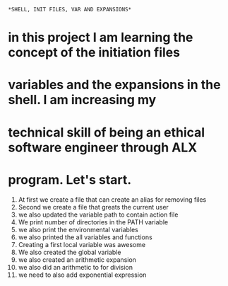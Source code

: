 	*SHELL, INIT FILES, VAR AND EXPANSIONS*
# in this project I am learning the concept of the initiation files
# variables and the expansions in the shell. I am increasing my 
# technical skill of being an ethical software engineer through ALX
# program. Let's start.
1. At first we create a file that can create an alias for removing files
2. Second we create a file that greats the current user
3. we also updated the variable path to contain action file
4. We print number of directories in the PATH variable
5. we also print the environmental variables
6. we also printed the all variables and functions
7. Creating a first local variable was awesome
8. We also created the global variable
9. we also created an arithmetic expansion
10. we also did an arithmetic to for division
11. we need to also add exponential expression
